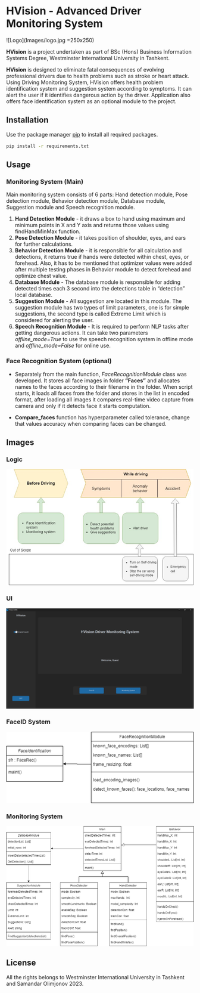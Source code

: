 # HVision - Advanced Driver Monitoring System

![Logo](Images/logo.jpg =250x250)

**HVision** is a project undertaken as part of BSc (Hons) Business
Information Systems Degree, Westminster International University in Tashkent. 

**HVision** is designed to eliminate fatal consequences of evolving professional drivers due to health problems such as stroke or heart attack. Using Driving Monitoring System, HVision offers health problem identification system and suggestion system according to symptoms. It can alert the user if it identifies dangerous action by the driver. Application also offers face identification system as an optional module to the project. 


## Installation

Use the package manager [pip](https://pip.pypa.io/en/stable/) to install all required packages.

```bash
pip install -r requirements.txt
```

## Usage
### Monitoring System (Main)
Main monitoring system consists of 6 parts: Hand detection module, Pose detection module, Behavior detection module, Database module, Suggestion module and Speech recognition module. 

1. **Hand Detection Module** - it draws a box to hand using maximum and minimum points in X and Y axis and returns those values using findHandMinMax function.
2. **Pose Detection Module** - it takes position of shoulder, eyes, and ears for further calculations.
3. **Behavior Detection Module** - it is responsible for all calculation and detections, it returns true if hands were detected within chest, eyes, or forehead. Also, it has to be mentioned that optimizer values were added after multiple testing phases in Behavior module to detect forehead and optimize chest value. 
4. **Database Module** - The database module is responsible for adding detected times each 3 second into the detections table in “detection” local database.
5. **Suggestion Module** - All suggestion are located in this module. The suggestion module has two types of limit parameters, one is for simple suggestions, the second type is called Extreme Limit which is considered for alerting the user. 
6. **Speech Recognition Module** - It is required to perform NLP tasks after getting dangerous actions. It can take two parameters *offline_mode=True* to use the speech recognition system in offline mode and *offline_mode=False* for online use. 

### Face Recognition System (optional)
- Separately from the main function, *FaceRecognitionModule* class was developed. It stores all face images in folder **“Faces”** and allocates names to the faces according to their filename in the folder. When script starts, it loads all faces from the folder and stores in the list in encoded format, after loading all images it compares real-time video capture from camera and only if it detects face it starts computation. 

- **Compare_faces** function has hyperparameter called tolerance, change that values accuracy when comparing faces can be changed. 

## Images
### Logic
![Software Logic](Images/logic.jpg)
### UI
![UI](Images/UI_Main.png)
### FaceID System
![Software Logic](Images/FaceID.png)
### Monitoring System
![Software Logic](Images/Monitoring.png)
## License

 All the rights belongs to Westminster International University in Tashkent and Samandar Olimjonov 2023.
